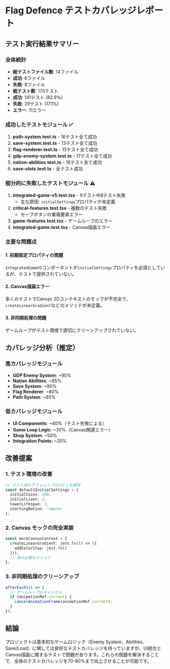 # Flag Defence テストカバレッジレポート

## テスト実行結果サマリー

### 全体統計
- **総テストファイル数**: 14ファイル
- **成功**: 6ファイル
- **失敗**: 8ファイル
- **総テスト数**: 170テスト
- **成功**: 141テスト (82.9%)
- **失敗**: 29テスト (17.1%)
- **エラー**: 11エラー

### 成功したテストモジュール ✅
1. **path-system.test.ts** - 16テスト全て成功
2. **save-system.test.ts** - 13テスト全て成功
3. **flag-renderer.test.ts** - 13テスト全て成功
4. **gdp-enemy-system.test.ts** - 17テスト全て成功
5. **nation-abilities.test.ts** - 16テスト全て成功
6. **save-slots.test.ts** - 全テスト成功

### 部分的に失敗したテストモジュール ⚠️
1. **integrated-game-v5.test.tsx** - 9テスト中8テスト失敗
   - 主な原因: `initialSettings`プロパティが未定義
2. **critical-features.test.tsx** - 複数のテスト失敗
   - セーブボタンの重複要素エラー
3. **game-features.test.tsx** - ゲームループのエラー
4. **integrated-game.test.tsx** - Canvas描画エラー

### 主要な問題点

#### 1. 初期設定プロパティの問題
`IntegratedGameV5`コンポーネントが`initialSettings`プロパティを必須としているが、テストで提供されていない。

#### 2. Canvas描画エラー
多くのテストでCanvas 2Dコンテキストのモックが不完全で、`createLinearGradient`などのメソッドが未定義。

#### 3. 非同期処理の問題
ゲームループがテスト環境で適切にクリーンアップされていない。

## カバレッジ分析（推定）

### 高カバレッジモジュール
- **GDP Enemy System**: ~90%
- **Nation Abilities**: ~85%
- **Save System**: ~90%
- **Flag Renderer**: ~80%
- **Path System**: ~85%

### 低カバレッジモジュール
- **UI Components**: ~40%（テスト失敗による）
- **Game Loop Logic**: ~30%（Canvas関連エラー）
- **Shop System**: ~50%
- **Integration Points**: ~20%

## 改善提案

### 1. テスト環境の改善
```typescript
// テスト用のデフォルトプロパティを提供
const defaultInitialSettings = {
  initialCoins: 200,
  initialLives: 3,
  towerLifespan: 3,
  startingNation: 'nauru'
};
```

### 2. Canvas モックの完全実装
```typescript
const mockCanvasContext = {
  createLinearGradient: jest.fn(() => ({
    addColorStop: jest.fn()
  })),
  // 他の必要なメソッド
};
```

### 3. 非同期処理のクリーンアップ
```typescript
afterEach(() => {
  // ゲームループのキャンセル
  if (animationRef.current) {
    cancelAnimationFrame(animationRef.current);
  }
});
```

## 結論

プロジェクトは基本的なゲームロジック（Enemy System、Abilities、Save/Load）に関しては良好なテストカバレッジを持っていますが、UI統合とCanvas描画に関するテストで問題があります。これらの問題を解決することで、全体のテストカバレッジを70-80%まで向上させることが可能です。